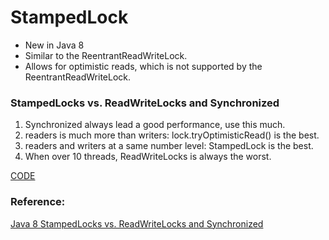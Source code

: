 # StampedLock

* New in Java 8 
* Similar to the ReentrantReadWriteLock. 
* Allows for optimistic reads, which is not supported by the ReentrantReadWriteLock. 


### StampedLocks vs. ReadWriteLocks and Synchronized

1. Synchronized always lead a good performance, use this much.
2. readers is much more than writers: lock.tryOptimisticRead() is the best.
3. readers and writers at a same number level: StampedLock is the best.
4. When over 10 threads, ReadWriteLocks is always the worst.


[CODE](https://github.com/guyc1812/Tony/blob/master/src/main/java/com/avengers/tony/JavaBasic/lock/code)


### Reference:

[Java 8 StampedLocks vs. ReadWriteLocks and Synchronized](https://blog.takipi.com/java-8-stampedlocks-vs-readwritelocks-and-synchronized/)